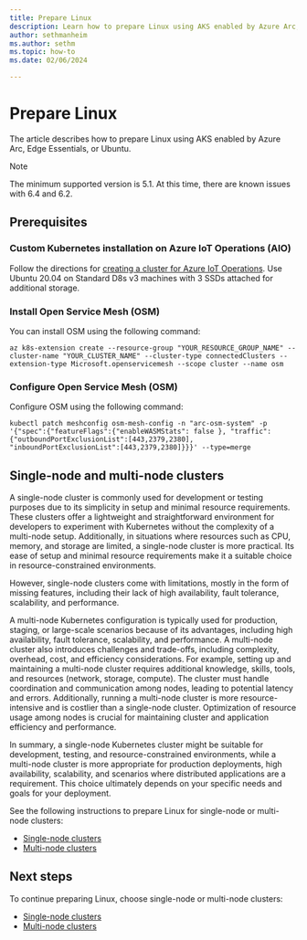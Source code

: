 ```yaml
---
title: Prepare Linux
description: Learn how to prepare Linux using AKS enabled by Azure Arc, Edge Essentials, or Ubuntu.
author: sethmanheim
ms.author: sethm
ms.topic: how-to
ms.date: 02/06/2024

---
```


# Prepare Linux

The article describes how to prepare Linux using AKS enabled by Azure Arc, Edge Essentials, or Ubuntu.

> [!NOTE]
> The minimum supported version is 5.1. At this time, there are known issues with 6.4 and 6.2.

## Prerequisites

### Custom Kubernetes installation on Azure IoT Operations (AIO)

Follow the directions for [creating a cluster for Azure IoT Operations](/azure/iot-operations/get-started/quickstart-deploy?tabs=linux). Use Ubuntu 20.04 on Standard D8s v3 machines with 3 SSDs attached for additional storage.

### Install Open Service Mesh (OSM)

You can install OSM using the following command:

```azurecli
az k8s-extension create --resource-group "YOUR_RESOURCE_GROUP_NAME" --cluster-name "YOUR_CLUSTER_NAME" --cluster-type connectedClusters --extension-type Microsoft.openservicemesh --scope cluster --name osm
```

### Configure Open Service Mesh (OSM)

Configure OSM using the following command:

```azurecli
kubectl patch meshconfig osm-mesh-config -n "arc-osm-system" -p '{"spec":{"featureFlags":{"enableWASMStats": false }, "traffic":{"outboundPortExclusionList":[443,2379,2380], "inboundPortExclusionList":[443,2379,2380]}}}' --type=merge
```

## Single-node and multi-node clusters

A single-node cluster is commonly used for development or testing purposes due to its simplicity in setup and minimal resource requirements. These clusters offer a lightweight and straightforward environment for developers to experiment with Kubernetes without the complexity of a multi-node setup. Additionally, in situations where resources such as CPU, memory, and storage are limited, a single-node cluster is more practical. Its ease of setup and minimal resource requirements make it a suitable choice in resource-constrained environments.

However, single-node clusters come with limitations, mostly in the form of missing features, including their lack of high availability, fault tolerance, scalability, and performance.

A multi-node Kubernetes configuration is typically used for production, staging, or large-scale scenarios because of its advantages, including high availability, fault tolerance, scalability, and performance. A multi-node cluster also introduces challenges and trade-offs, including complexity, overhead, cost, and efficiency considerations. For example, setting up and maintaining a multi-node cluster requires additional knowledge, skills, tools, and resources (network, storage, compute). The cluster must handle coordination and communication among nodes, leading to potential latency and errors. Additionally, running a multi-node cluster is more resource-intensive and is costlier than a single-node cluster. Optimization of resource usage among nodes is crucial for maintaining cluster and application efficiency and performance.

In summary, a single-node Kubernetes cluster might be suitable for development, testing, and resource-constrained environments, while a multi-node cluster is more appropriate for production deployments, high availability, scalability, and scenarios where distributed applications are a requirement. This choice ultimately depends on your specific needs and goals for your deployment.

See the following instructions to prepare Linux for single-node or multi-node clusters:

- [Single-node clusters](single-node-cluster.md)
- [Multi-node clusters](multi-node-cluster.md)

## Next steps

To continue preparing Linux, choose single-node or multi-node clusters:

- [Single-node clusters](single-node-cluster.md)
- [Multi-node clusters](multi-node-cluster.md)
